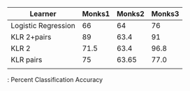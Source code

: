 | Learner             | Monks1 | Monks2 | Monks3 |
|---------------------|--------|--------|--------|
| Logistic Regression | 66     | 64     | 76     |
| KLR 2+pairs         | 89     | 63.4   | 91     |
| KLR 2               | 71.5   | 63.4   | 96.8   |
| KLR pairs           | 75     | 63.65  | 77.0   |
|                     |        |        |        |
: Percent Classification Accuracy
